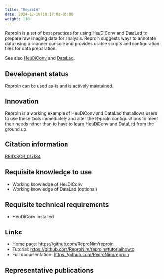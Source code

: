 ```yaml
---
title: "ReproIn"
date: 2024-12-10T10:17:02-05:00
weight: 110
---
```


ReproIn is a set of best practices for using HeuDiConv and DataLad to prepare raw imaging data for analysis.  ReproIn suggests ways to annotate data using a scanner console and provides usable scripts and configuration files for data preparation.

See also [HeuDiConv](../heudiconv/index.html) and [DataLad](../datalad/index.html).

## Development status

ReproIn can be used as-is and is actively maintained.

## Innovation

ReproIn is a working example of HeuDiConv and DataLad that allows users to use these tools immediately and alter the ReproIn configurations to meet their needs rather than to have to learn HeuDiConv and DataLad from the ground up.

## Citation information

[RRID:SCR_017184](https://scicrunch.org/resolver/RRID:SCR_017184)

## Requisite knowledge to use

- Working knowledge of HeuDiConv
- Working knowledge of DataLad (optional)

## Requisite technical requirements

- HeuDiConv installed

## Links

- Home page: https://github.com/ReproNim/reproin
- Tutorial: https://github.com/ReproNim/reproin#tutorialhowto
- Full documentation: https://github.com/ReproNim/reproin

## Representative publications
